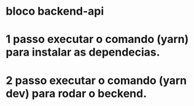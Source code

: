 # bloco backend-api

# 1 passo executar o comando (yarn) para instalar as dependecias.

# 2 passo executar o comando (yarn dev) para rodar o beckend.